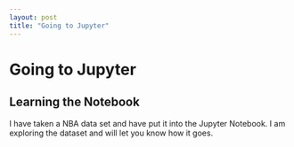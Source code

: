 ```yaml
---
layout: post
title: "Going to Jupyter"
---
```


# Going to Jupyter 

## Learning the Notebook 

I have taken a NBA data set and have put it into the Jupyter Notebook.  I am exploring the dataset and will let you know how it goes. 

